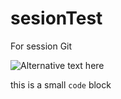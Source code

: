 # sesionTest
For session Git


![Alternative text here](https://upload.wikimedia.org/wikipedia/commons/thumb/4/48/Markdown-mark.svg/1280px-Markdown-mark.svg.png)

this is a small `code` block
